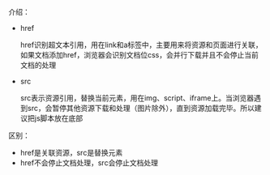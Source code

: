 介绍：

- href

  href识别超文本引用，用在link和a标签中，主要用来将资源和页面进行关联，如果文档添加href，浏览器会识别文档位css，会并行下载并且不会停止当前文档的处理

- src

  src表示资源引用，替换当前元素，用在img、script、iframe上。当浏览器遇到src，会暂停其他资源下载和处理（图片除外），直到资源加载完毕。所以建议把js脚本放在底部

区别：

- href是关联资源，src是替换元素
- href不会停止文档处理，src会停止文档处理